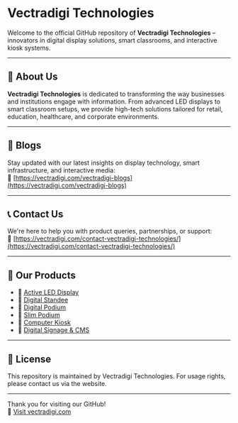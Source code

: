 # Vectradigi Technologies

Welcome to the official GitHub repository of **Vectradigi Technologies** – innovators in digital display solutions, smart classrooms, and interactive kiosk systems.

---

## 🏢 About Us
**Vectradigi Technologies** is dedicated to transforming the way businesses and institutions engage with information. From advanced LED displays to smart classroom setups, we provide high-tech solutions tailored for retail, education, healthcare, and corporate environments.

---

## 📝 Blogs
Stay updated with our latest insights on display technology, smart infrastructure, and interactive media:  
🔗 [https://vectradigi.com/vectradigi-blogs](https://vectradigi.com/vectradigi-blogs)

---

## 📞 Contact Us
We're here to help you with product queries, partnerships, or support:  
🔗 [https://vectradigi.com/contact-vectradigi-technologies/](https://vectradigi.com/contact-vectradigi-technologies/)

---

## 🧩 Our Products

- 🔹 [Active LED Display](https://vectradigi.com/product/active-led-display/)
- 🔹 [Digital Standee](https://vectradigi.com/product/digital-standee/)
- 🔹 [Digital Podium](https://vectradigi.com/product/digital-podium/)
- 🔹 [Slim Podium](https://vectradigi.com/product/slim-podium/)
- 🔹 [Computer Kiosk](https://vectradigi.com/product/computer-kiosk/)
- 🔹 [Digital Signage & CMS](https://vectradigi.com/product/digital-signage-cms/)

---

## 📌 License
This repository is maintained by Vectradigi Technologies. For usage rights, please contact us via the website.

---

Thank you for visiting our GitHub!  
🔗 [Visit vectradigi.com](https://vectradigi.com)
